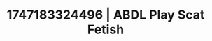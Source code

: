 ---
categories:
- Vocal tease
- Gymnastics
- Anal play
- Bedroom eyes
- Whipped cream play
image: /assets/images/1747183324496.webp
layout: post
seo:
  description: Featured content with exclusive Scat Fetish, ABDL Play. HD images available.
  keywords: Scat Fetish, ABDL Play
  og_image: /assets/images/1747183324496.webp
  schema_type: VisualArtwork
tags:
- '#1747183324496'
- Scat Fetish
- ABDL Play
title: 1747183324496 | ABDL Play Scat Fetish
---